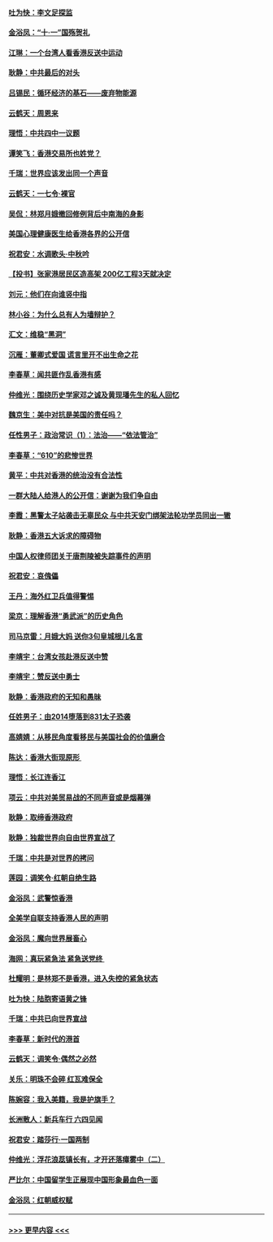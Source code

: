 #### [吐为快：李文足探监](../pages/nsc993/n11509622.md?t=09110322) 
#### [金浴凤：“十‧一”国殇贺礼](../pages/nsc993/n11509593.md?t=09110322) 
#### [江琳：一个台湾人看香港反送中运动](../pages/nsc993/n11509211.md?t=09110322) 
#### [耿静：中共最后的对头](../pages/nsc993/n11508308.md?t=09110322) 
#### [吕锡民：循环经济的基石——废弃物能源](../pages/nsc993/n11508212.md?t=09110322) 
#### [云鹤天：周恩来](../pages/nsc993/n11508055.md?t=09110322) 
#### [理悟：中共四中一议题](../pages/nsc993/n11507782.md?t=09110322) 
#### [谭笑飞：香港交易所也姓党？](../pages/nsc993/n11507753.md?t=09110322) 
#### [千瑞：世界应该发出同一个声音](../pages/nsc993/n11507290.md?t=09110322) 
#### [云鹤天：一七令‧裸官](../pages/nsc993/n11507177.md?t=09110322) 
#### [吴侃：林郑月娥撤回修例背后中南海的身影](../pages/nsc993/n11506876.md?t=09110322) 
#### [美国心理健康医生给香港各界的公开信](../pages/nsc993/n11506809.md?t=09110322) 
#### [祝君安：水调歌头‧中秋吟](../pages/nsc993/n11506758.md?t=09110322) 
#### [【投书】张家港居民区造高架 200亿工程3天就决定](../pages/nsc993/n11506682.md?t=09110322) 
#### [刘元：他们在向谁竖中指](../pages/nsc993/n11505384.md?t=09110322) 
#### [林小谷：为什么总有人为墙辩护？](../pages/nsc993/n11505226.md?t=09110322) 
#### [汇文：维稳“黑洞”](../pages/nsc993/n11504347.md?t=09110322) 
#### [沉雁：董卿式爱国 谎言里开不出生命之花](../pages/nsc993/n11503215.md?t=09110322) 
#### [李春草：闻共匪作乱香港有感](../pages/nsc993/n11503072.md?t=09110322) 
#### [仲维光：围绕历史学家邓之诚及黄现璠先生的私人回忆](../pages/nsc993/n11501330.md?t=09110322) 
#### [魏京生：美中对抗是美国的责任吗？](../pages/nsc993/n11500723.md?t=09110322) 
#### [任性男子：政治常识（1）：法治——“依法管治”](../pages/nsc993/n11500791.md?t=09110322) 
#### [李春草：“610”的悲惨世界](../pages/nsc993/n11501141.md?t=09110322) 
#### [黄平：中共对香港的统治没有合法性](../pages/nsc993/n11499473.md?t=09110322) 
#### [一群大陆人给港人的公开信：谢谢为我们争自由](../pages/nsc993/n11500402.md?t=09110322) 
#### [李霞：黑警太子站袭击无辜民众 与中共天安门绑架法轮功学员同出一辙](../pages/nsc993/n11499805.md?t=09110322) 
#### [耿静：香港五大诉求的障碍物](../pages/nsc993/n11497578.md?t=09110322) 
#### [中国人权律师团关于唐荆陵被失踪事件的声明](../pages/nsc993/n11500014.md?t=09110322) 
#### [祝君安：哀傀儡](../pages/nsc993/n11499776.md?t=09110322) 
#### [王丹：海外红卫兵值得警惕](../pages/nsc993/n11498138.md?t=09110322) 
#### [梁京：理解香港“勇武派”的历史角色](../pages/nsc993/n11498006.md?t=09110322) 
#### [司马京雷：月娥大妈  送你3句皇城根儿名言](../pages/nsc993/n11497885.md?t=09110322) 
#### [李靖宇：台湾女孩赴港反送中赞](../pages/nsc993/n11497721.md?t=09110322) 
#### [李靖宇：赞反送中勇士](../pages/nsc993/n11497452.md?t=09110322) 
#### [耿静：香港政府的无知和愚昧](../pages/nsc993/n11494238.md?t=09110322) 
#### [任姓男子：由2014堕落到831太子恐袭](../pages/nsc993/n11496683.md?t=09110322) 
#### [高婧婧：从移民角度看移民与美国社会的价值磨合](../pages/nsc993/n11495757.md?t=09110322) 
#### [陈达：香港大街现原形 ](../pages/nsc993/n11495441.md?t=09110322) 
#### [理悟：长江连香江](../pages/nsc993/n11495377.md?t=09110322) 
#### [项云：中共对美贸易战的不同声音或是烟幕弹](../pages/nsc993/n11494929.md?t=09110322) 
#### [耿静：取缔香港政府](../pages/nsc993/n11494218.md?t=09110322) 
#### [耿静：独裁世界向自由世界宣战了](../pages/nsc993/n11494190.md?t=09110322) 
#### [千瑞：中共是对世界的拷问](../pages/nsc993/n11493021.md?t=09110322) 
#### [莲园：调笑令‧红朝自绝生路](../pages/nsc993/n11493011.md?t=09110322) 
#### [金浴凤：武警惊香港](../pages/nsc993/n11492994.md?t=09110322) 
#### [全美学自联支持香港人民的声明](../pages/nsc993/n11492630.md?t=09110322) 
#### [金浴凤：魔向世界展畜心](../pages/nsc993/n11492599.md?t=09110322) 
#### [海网：真玩紧急法 紧急送党终 ](../pages/nsc993/n11492535.md?t=09110322) 
#### [杜耀明：是林郑不是香港，进入失控的紧急状态](../pages/nsc993/n11491420.md?t=09110322) 
#### [吐为快：陆胞寄语黄之锋](../pages/nsc993/n11491117.md?t=09110322) 
#### [千瑞：中共已向世界宣战](../pages/nsc993/n11490123.md?t=09110322) 
#### [李春草：新时代的港首](../pages/nsc993/n11489864.md?t=09110322) 
#### [云鹤天：调笑令·偶然之必然](../pages/nsc993/n11489701.md?t=09110322) 
#### [关乐：明珠不会碎 红瓦难保全](../pages/nsc993/n11489647.md?t=09110322) 
#### [陈婉容：我入美籍，我是护旗手？](../pages/nsc993/n11487908.md?t=09110322) 
#### [长洲散人：新兵车行 六四见闻](../pages/nsc993/n11487729.md?t=09110322) 
#### [祝君安：踏莎行‧一国两制](../pages/nsc993/n11487699.md?t=09110322) 
#### [仲维光：浮花浪蕊镇长有，才开还落瘴雾中（二）](../pages/nsc993/n11483286.md?t=09110322) 
#### [严比尔：中国留学生正展现中国形象最血色一面](../pages/nsc993/n11485145.md?t=09110322) 
#### [金浴凤：红朝威权赋](../pages/nsc993/n11485191.md?t=09110322) 

----
#### [ >>> 更早内容 <<< ](../indexes/nsc993-earlier.md)

